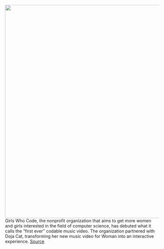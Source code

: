 <img src='https://cdn.vox-cdn.com/thumbor/JsCmqil91FAJufAM5Z-owPSbiEg=/0x0:1920x1080/1200x800/filters:focal(807x387:1113x693)/cdn.vox-cdn.com/uploads/chorus_image/image/70231227/doja_code_woman_music_video.0.jpeg' width='700px' /><br/>
Girls Who Code, the nonprofit organization that aims to get more women and girls interested in the field of computer science, has debuted what it calls the “first ever” codable music video. The organization partnered with Doja Cat, transforming her new music video for Woman into an interactive experience.
<a href='https://www.theverge.com/2021/12/5/22817753/doja-cat-video-girls-who-code'> Source <a/>